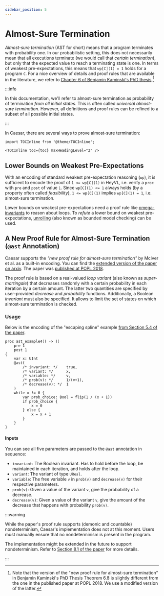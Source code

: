 ```yaml
---
sidebar_position: 5
---
```


# Almost-Sure Termination

_Almost-sure termination_ (AST for short) means that a program terminates with probability one.
In our probabilistic setting, this does not necessarily mean that all executions terminate (we would call that _certain termination_), but only that the expected value to reach a terminating state is one.
In terms of weakest pre-expectations, this means that `wp[C](1) = 1` holds for a program `C`.
For a nice overview of details and proof rules that are available in the literature, we refer to [Chapter 6 of Benjamin Kaminski's PhD thesis](https://publications.rwth-aachen.de/record/755408/files/755408.pdf#page=139).[^1]

:::info

In this documentation, we'll refer to almost-sure termination as probability of termination _from all initial states_.
This is often called _universal almost-sure termination_.
However, all definitions and proof rules can be refined to a subset of all possible initial states.

:::

In Caesar, there are several ways to prove almost-sure termination:

```mdx-code-block
import TOCInline from '@theme/TOCInline';

<TOCInline toc={toc} maxHeadingLevel="2" />
```

## Lower Bounds on Weakest Pre-Expectations

With an encoding of standard weakest pre-expectation reasoning (`wp`), it is sufficient to encode the proof of `1 <= wp[C](1)` in HeyVL, i.e. verify a `proc` with `pre` and `post` of value `1`.
Since `wp[C](1) <= 1` always holds (by a property often called _feasibility_), `1 <= wp[C](1)` implies `wp[C](1) = 1`, i.e. almost-sure termination.

Lower bounds on weakest pre-expectations need a proof rule like [omega-invariants](./omega-invariants.md) to reason about loops.
To _refute_ a lower bound on weakest pre-expectations, [unrolling](./unrolling.md) (also known as bounded model checking) can be used.

## A New Proof Rule for Almost-Sure Termination (`@ast` Annotation)

Caesar supports the _"new proof rule for almost-sure termination"_ by McIver et al. as a built-in encoding.
You can find the [extended version of the paper on arxiv](https://arxiv.org/pdf/1711.03588.pdf).
The paper was [published at POPL 2018](https://dl.acm.org/doi/10.1145/3158121).

The proof rule is based on a real-valued _loop variant_ (also known as _super-martingale_) that decreases randomly with a certain probability in each iteration by a certain amount.
The latter two quantities are specified by user-provided _decrease_ and _probability_ functions.
Additionally, a Boolean _invariant_ must also be specified.
It allows to limit the set of states on which almost-sure termination is checked.

### Usage

Below is the encoding of the "escaping spline" example [from Section 5.4 of the paper](https://dl.acm.org/doi/pdf/10.1145/3158121#page=18).

```heyvl
proc ast_example4() -> ()
    pre 1
    post 1
{
    var x: UInt
    @ast(
        /* invariant: */    true,
        /* variant: */      x,
        /* variable: */     v,
        /* prob(v): */      1/(v+1),
        /* decrease(v): */  1
    )
    while x != 0 {
        var prob_choice: Bool = flip(1 / (x + 1))
        if prob_choice {
            x = 0
        } else {
            x = x + 1
        }
    }
}
```

#### Inputs

You can see all five parameters are passed to the `@ast` annotation in sequence:

 * `invariant`: The Boolean invariant. Has to hold before the loop, be maintained in each iteration, and holds after the loop.
 * `variant`: The variant of type `UReal`.
 * `variable`: The free variable `v` in `prob(v)` and `decrease(v)` for their respective parameters.
 * `prob(v)`: Given a value of the variant `v`, give the probability of a decrease.
 * `decrease(v)`: Given a value of the variant `v`, give the amount of the decrease that happens with probability `prob(v)`.


:::warning

While the paper's proof rule supports (demonic and countable) nondeterminism, Caesar's implementation does not at this moment.
Users must manually ensure that no nondeterminism is present in the program.

The implementation might be extended in the future to support nondeterminism.
Refer to [Section 8.1 of the paper](https://dl.acm.org/doi/pdf/10.1145/3158121#page=25) for more details.

:::

[^1]: Note that the version of the "new proof rule for almost-sure termination" in Benjamin Kaminski's PhD Thesis Theorem 6.8 is slightly different from the one in the published paper at POPL 2018. We use a modified version of the latter.
